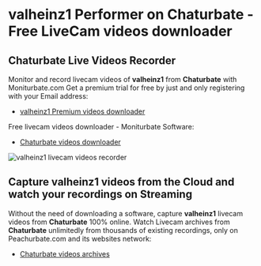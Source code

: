 # valheinz1 Performer on Chaturbate - Free LiveCam videos downloader

## Chaturbate Live Videos Recorder

Monitor and record livecam videos of **valheinz1** from **Chaturbate** with Moniturbate.com
Get a premium trial for free by just and only registering with your Email address:
* [valheinz1 Premium videos downloader](https://moniturbate.com/request-demo-licence-key.html)

Free livecam videos downloader - Moniturbate Software:
* [Chaturbate videos downloader](https://moniturbate.com/moniturbate-download-software.html)

![valheinz1 livecam videos recorder](https://peachurnet.com/templates/moniturbate-software.png)


## Capture valheinz1 videos from the Cloud and watch your recordings on Streaming

Without the need of downloading a software, capture **valheinz1** livecam videos from **Chaturbate** 100% online.
Watch Livecam archives from **Chaturbate** unlimitedly from thousands of existing recordings, only on Peachurbate.com and its websites network:
* [Chaturbate videos archives](https://peachurnet.com/)
